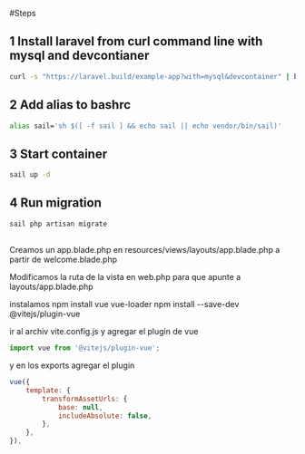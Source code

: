 #Steps

## 1 Install laravel from curl command line with mysql and devcontianer

```bash
curl -s "https://laravel.build/example-app?with=mysql&devcontainer" | bash
```

## 2 Add alias to bashrc

```bash
alias sail='sh $([ -f sail ] && echo sail || echo vendor/bin/sail)'
```

## 3 Start container
```bash
sail up -d
```

## 4 Run migration
```bash
sail php artisan migrate
```

##

Creamos un app.blade.php en resources/views/layouts/app.blade.php a partir de welcome.blade.php

Modificamos la ruta de la vista en web.php para que apunte a layouts/app.blade.php


instalamos 
npm install vue vue-loader
npm install --save-dev @vitejs/plugin-vue

ir al archiv vite.config.js y agregar el plugin de vue
```js
import vue from '@vitejs/plugin-vue';
```

y en los exports agregar el plugin
``` js
vue({
    template: {
        transformAssetUrls: {
            base: null,
            includeAbsolute: false,
        },
    },
}),
```